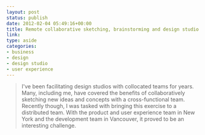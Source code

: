 ```yaml
---
layout: post
status: publish
date: 2012-02-04 05:49:16+00:00
title: Remote collaborative sketching, brainstorming and design studio techniques | Perception Is The Experience
link:
type: aside
categories:
- business
- design
- design studio
- user experience
---
```


> I've been facilitating design studios with collocated teams for years. Many, including me, have covered the benefits of collaboratively sketching new ideas and concepts with a cross-functional team. Recently though, I was tasked with bringing this exercise to a distributed team. With the product and user experience team in New York and the development team in Vancouver, it proved to be an interesting challenge.
